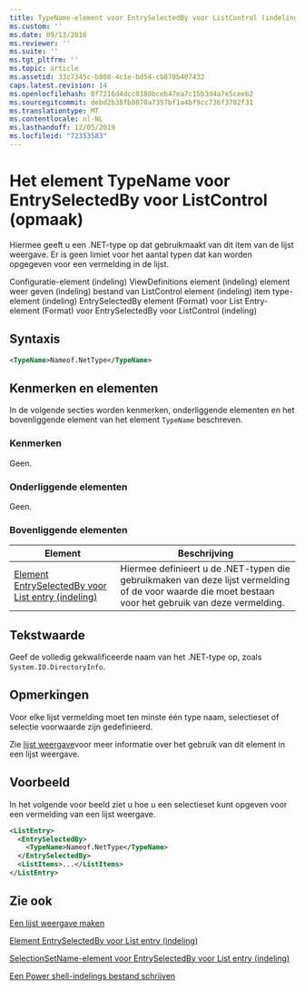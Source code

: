```yaml
---
title: TypeName-element voor EntrySelectedBy voor ListControl (indeling) | Microsoft Docs
ms.custom: ''
ms.date: 09/13/2016
ms.reviewer: ''
ms.suite: ''
ms.tgt_pltfrm: ''
ms.topic: article
ms.assetid: 33c7345c-b808-4c1e-bd54-cb870b407432
caps.latest.revision: 14
ms.openlocfilehash: 0f7216d4dcc0380bceb47ea7c15b3d4a7e5ceeb2
ms.sourcegitcommit: debd2b38fb8070a7357bf1a4bf9cc736f3702f31
ms.translationtype: MT
ms.contentlocale: nl-NL
ms.lasthandoff: 12/05/2019
ms.locfileid: "72353583"
---
```

# <a name="typename-element-for-entryselectedby-for-listcontrol-format"></a>Het element TypeName voor EntrySelectedBy voor ListControl (opmaak)

Hiermee geeft u een .NET-type op dat gebruikmaakt van dit item van de lijst weergave. Er is geen limiet voor het aantal typen dat kan worden opgegeven voor een vermelding in de lijst.

Configuratie-element (indeling) ViewDefinitions element (indeling) element weer geven (indeling) bestand van ListControl element (indeling) item type-element (indeling) EntrySelectedBy element (Format) voor List Entry-element (Format) voor EntrySelectedBy voor ListControl (indeling)

## <a name="syntax"></a>Syntaxis

```xml
<TypeName>Nameof.NetType</TypeName>
```

## <a name="attributes-and-elements"></a>Kenmerken en elementen

In de volgende secties worden kenmerken, onderliggende elementen en het bovenliggende element van het element `TypeName` beschreven.

### <a name="attributes"></a>Kenmerken

Geen.

### <a name="child-elements"></a>Onderliggende elementen

Geen.

### <a name="parent-elements"></a>Bovenliggende elementen

|Element|Beschrijving|
|-------------|-----------------|
|[Element EntrySelectedBy voor List entry (indeling)](./entryselectedby-element-for-listentry-for-listcontrol-format.md)|Hiermee definieert u de .NET-typen die gebruikmaken van deze lijst vermelding of de voor waarde die moet bestaan voor het gebruik van deze vermelding.|

## <a name="text-value"></a>Tekstwaarde

Geef de volledig gekwalificeerde naam van het .NET-type op, zoals `System.IO.DirectoryInfo`.

## <a name="remarks"></a>Opmerkingen

Voor elke lijst vermelding moet ten minste één type naam, selectieset of selectie voorwaarde zijn gedefinieerd.

Zie [lijst weergave](./creating-a-list-view.md)voor meer informatie over het gebruik van dit element in een lijst weergave.

## <a name="example"></a>Voorbeeld

In het volgende voor beeld ziet u hoe u een selectieset kunt opgeven voor een vermelding van een lijst weergave.

```xml
<ListEntry>
  <EntrySelectedBy>
    <TypeName>Nameof.NetType</TypeName>
  </EntrySelectedBy>
  <ListItems>...</ListItems>
</ListEntry>
```

## <a name="see-also"></a>Zie ook

[Een lijst weergave maken](./creating-a-list-view.md)

[Element EntrySelectedBy voor List entry (indeling)](./entryselectedby-element-for-listentry-for-listcontrol-format.md)

[SelectionSetName-element voor EntrySelectedBy voor List entry (indeling)](./selectionsetname-element-for-entryselectedby-for-listcontrol-format.md)

[Een Power shell-indelings bestand schrijven](./writing-a-powershell-formatting-file.md)
